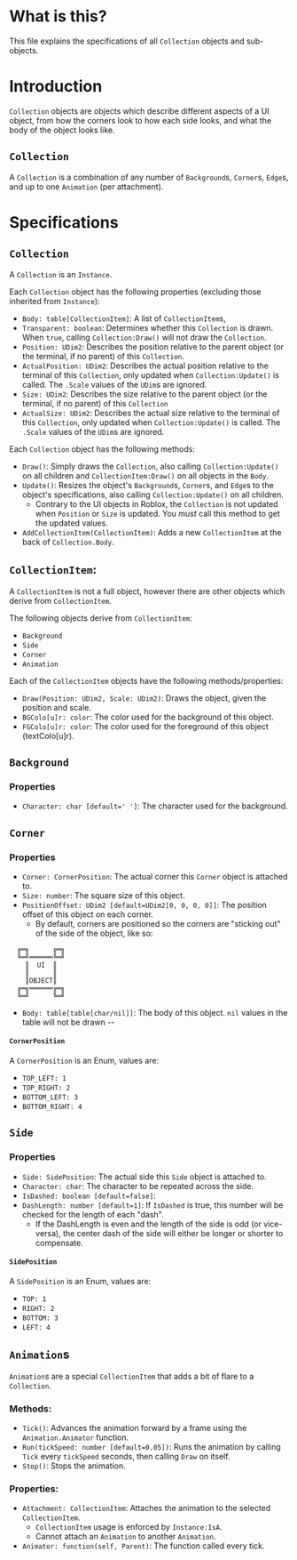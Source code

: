 # What is this?
This file explains the specifications of all `Collection` objects and sub-objects.

# Introduction
`Collection` objects are objects which describe different aspects of a UI object, from how the corners look to how each side looks, and what the body of the object looks like.

## `Collection`
A `Collection` is a combination of any number of `Background`s, `Corner`s, `Edge`s, and up to one `Animation` (per attachment).

# Specifications

## `Collection`
A `Collection` is an `Instance`.

Each `Collection` object has the following properties (excluding those inherited from `Instance`):
* `Body: table[CollectionItem]`: A list of `CollectionItem`s,
* `Transparent: boolean`: Determines whether this `Collection` is drawn. When `true`, calling `Collection:Draw()` will not draw the `Collection`.
* `Position: UDim2`: Describes the position relative to the parent object (or the terminal, if no parent) of this `Collection`.
* `ActualPosition: UDim2`: Describes the actual position relative to the terminal of this `Collection`, only updated when `Collection:Update()` is called. The `.Scale` values of the `UDim`s are ignored.
* `Size: UDim2`: Describes the size relative to the parent object (or the terminal, if no parent) of this `Collection`
* `ActualSize: UDim2`: Describes the actual size relative to the terminal of this `Collection`, only updated when `Collection:Update()` is called. The `.Scale` values of the `UDim`s are ignored.

Each `Collection` object has the following methods:
* `Draw()`: Simply draws the `Collection`, also calling `Collection:Update()` on all children and `CollectionItem:Draw()` on all objects in the `Body`.
* `Update()`: Resizes the object's `Background`s, `Corner`s, and `Edge`s to the object's specifications, also calling `Collection:Update()` on all children.
  * Contrary to the UI objects in Roblox, the `Collection` is not updated when `Position` or `Size` is updated. You *must* call this method to get the updated values.
* `AddCollectionItem(CollectionItem)`: Adds a new `CollectionItem` at the back of `Collection.Body`.

## `CollectionItem`:
A `CollectionItem` is not a full object, however there are other objects which derive from `CollectionItem`.

The following objects derive from `CollectionItem`:
* `Background`
* `Side`
* `Corner`
* `Animation`

Each of the `CollectionItem` objects have the following methods/properties:
* `Draw(Position: UDim2, Scale: UDim2)`: Draws the object, given the position and scale.
* `BGColo[u]r: color`: The color used for the background of this object.
* `FGColo[u]r: color`: The color used for the foreground of this object (textColo[u]r).

## `Background`

### Properties
* `Character: char [default=' ']`: The character used for the background.

## `Corner`

### Properties
* `Corner: CornerPosition`: The actual corner this `Corner` object is attached to.
* `Size: number`: The square size of this object.
* `PositionOffset: UDim2 [default=UDim2[0, 0, 0, 0]]`: The position offset of this object on each corner.
  * By default, corners are positioned so the corners are "sticking out" of the side of the object, like so:
```
  ╔═╗      ╔═╗
  ╚═╝══════╚═╝
    ║  UI  ║
    ║      ║
    ║OBJECT║
  ╔═╗══════╔═╗
  ╚═╝      ╚═╝

```
* `Body: table[table[char/nil]]`: The body of this object. `nil` values in the table will not be drawn --

#### `CornerPosition`
A `CornerPosition` is an Enum, values are:
* `TOP_LEFT: 1`
* `TOP_RIGHT: 2`
* `BOTTOM_LEFT: 3`
* `BOTTOM_RIGHT: 4`

## `Side`

### Properties
* `Side: SidePosition`: The actual side this `Side` object is attached to.
* `Character: char`: The character to be repeated across the side.
* `IsDashed: boolean [default=false]`:
* `DashLength: number [default=1]`: If `IsDashed` is true, this number will be checked for the length of each "dash".
  * If the DashLength is even and the length of the side is odd (or vice-versa), the center dash of the side will either be longer or shorter to compensate.

#### `SidePosition`
A `SidePosition` is an Enum, values are:
* `TOP: 1`
* `RIGHT: 2`
* `BOTTOM: 3`
* `LEFT: 4`

## `Animation`s
`Animation`s are a special `CollectionItem` that adds a bit of flare to a `Collection`.

### Methods:
* `Tick()`: Advances the animation forward by a frame using the `Animation.Animator` function.
* `Run(tickSpeed: number [default=0.05])`: Runs the animation by calling `Tick` every `tickSpeed` seconds, then calling `Draw` on itself.
* `Stop()`: Stops the animation.

### Properties:
* `Attachment: CollectionItem`: Attaches the animation to the selected `CollectionItem`.
  * `CollectionItem` usage is enforced by `Instance:IsA`.
  * Cannot attach an `Animation` to another `Animation`.
* `Animator: function(self, Parent)`: The function called every tick.
